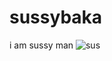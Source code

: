 # sussybaka
i am sussy man
![sus](https://w7.pngwing.com/pngs/422/910/png-transparent-among-us-thumbnail.png)
